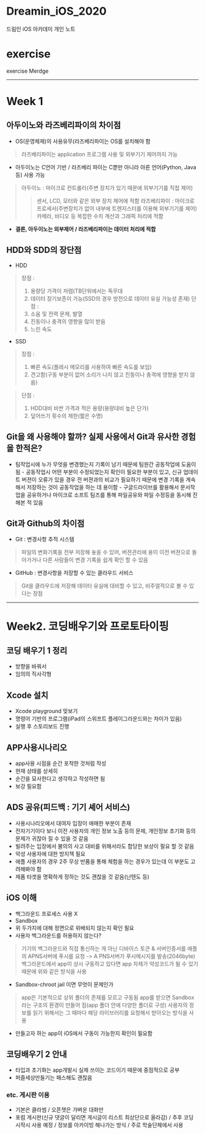 # Dreamin_iOS_2020
드림인 iOS 아카데미 개인 노트

# exercise
exercise Merdge 

---

# Week 1

## 아두이노와 라즈베리파이의 차이점
- OS(운영체제)의 사용유무(라즈베리파이는 OS를 설치해야 함
> 라즈베리파이는 application 프로그램 사용 및 외부기기 제어까지 가능
- 아두이노는 C언어 기반 / 라즈베리 파이는 C뿐만 아니라 아른 언어(Python, Java 등) 사용 가능
> 아두이노 : 마이크로 컨트롤러(주변 장치가 있기 때문에 외부기기를 직접 제어)
>> 센서, LCD, 모터와 같은 외부 장치 제어에 적함
> 라즈베리파이 : 마이크로 프로세서(주변장치가 없어 내부에 트렌지스터를 이용해 외부기기를 제어)
>> 카메라, 비디오 등 복잡한 수치 계산과 그래픽 처리에 적함
- **결론, 아두이노는 외부제어 / 라즈베리파이는 데이터 처리에 적합**



## HDD와 SDD의 장단점
- HDD
> 장점 : 
> 1. 용량당 가격이 저렴(TB단위에서는 독무대
> 1. 데이터 장기보존이 가능(SSD의 경우 방전으로 데이터 유실 가능성 존재)
> 단점 : 
> 1. 소음 및 전력 문제, 발열
> 1. 진동이나 충격의 영향을 많이 받음
> 1. 느린 속도

- SSD
> 장점 : 
> 1. 빠른 속도(플레시 메모리를 사용하여 빠른 속도를 보임)
> 1. 견고함(구동 부분이 없어 소리가 나지 않고 진동이나 충격에 영향을 받지 않음)

> 단점 : 
> 1. HDD대비 비싼 가격과 적은 용량(용량대비 높은 단가)
> 1. 덮어쓰기 횟수의 제한(짧은 수명)


## Git을 왜 사용해야 할까? 실제 사용에서 Git과 유사한 경험을 한적은?
- 팀작업시에 누가 무엇을 변경했는지 기록이 남기 때문에 팀원간 공동작업에 도움이 됨 - 공동작업시 어떤 부분이 수정되었는지 확인이 필요한 부분이 있고, 신규 업데이트 버젼이 오류가 있을 경우 전 버젼과의 비교가 필요하기 때문에 변경 기록을 계속해서 저장하는 것이 공동작업을 하는 데 용이함 - 구글드라이브를 활용해서 문서작업을 공유하거나 마이크로 소프트 팀즈를 통해 파일공유와 파일 수정등을 동시해 진해본 적 있음



## Git과 Github의 차이점
- Git : 변경사항 추적 시스템
> 파일의 변화기록을 전부 저장해 놓을 수 있어, 버젼관리에 용이
> 이전 버젼으로 돌아가거나 다른 사람들이 변경 기록을 쉽게 확인 할 수 있음
- GitHub : 변경사항을 저장할 수 있는 클라우드 서비스
> Git을 클라우드에 저장해 데이터 유실에 대비할 수 있고, 비주얼적으로 볼 수 있다는 장점



---



# Week2. 코딩배우기와 프로토타이핑

## 코딩 배우기  1 정리
- 방향을 바꿔서
- 임의의 직사각형


## Xcode 설치
- Xcode playground 맞보기
- 명령어 기반의 프로그램(iPad의 스위프트 플레이그라운드와는 차이가 있음)
- 실행 후 스토리보드 진행
 

## APP사용시나리오
- app사용 시점을 순간 포착한 것처럼 작성
- 현재 상태를 상세히
- 순간을 묘사한다고 생각하고 작성하면 됨
- 보강 필요함


## ADS 공유(피드백 : 기기 셰어 서비스)
- 사용시나리오에서 대여자 입장이 애매한 부분이 존재
- 전자기기이다 보니 이전 사용자의 개인 정보 노출 등의 문제, 개인정보 초기화 등의 문제가 귀찮아 질 수 있을 것 같음
- 빌려주는 입장에서 불의의 사고 대비를 위해서라도 합당한 보상이 필요 할 것 같음
- 악성 사용자에 대한 방지책 필요
- 애플 사용자의 경우 2주 무상 반품을 통해 체험을 하는 경우가 있는데 이 부분도 고려해봐야 함
- 제품 타겟을 명확하게 정하는 것도 괜찮을 것 같음(닌텐도 등)


## iOS 이해
- 백그라운드 프로세스 사용 X
- Sandbox
- 위 두가지에 대해 정면으로 위배되지 않는지 확인 필요
- 사용자 백그라운드를 허용하지 않는다?
> 기기의 백그라운드와 직접 통신하는 게 아닌 디바이스 토큰 & 서버인증서를 애플의 APNS서버에 푸시를 요청 -> A PNS서버가 푸시메시지를 발송(2046byte)
> 백그라운드에서 app이 상시 구동하고 있다면 app 자체가 악성코드가 될 수 있기 때문에 위와 같은 방식을 사용
- Sandbox-chroot jail 이면 무엇이 문제인가
> app은 기본적으로 상위 폴더의 존재를 모르고 구동됨
> app를 받으면 Sandbox라는 구조의 환경이 만들어 짐(app 폴더 안에 다양한 폴더로 구성)
> 사용자의 정보를 읽기 위해서는 그 때마다 해당 라이브러리를 요청해서 받아오는 방식을 사용
- 만들고자 하는 app이 iOS에서 구동이 가능한지 확인이 필요함


## 코딩배우기 2 안내 
- 타입과 초기화는 app개발시 실제 쓰이는 코드이기 때문에 중점적으로 공부
- 퍼즐세상만들기는 패스해도 괜찮음



### etc. 게시판 이용
- 기본은 클라썸 / 오픈챗은 가벼운 대화만
- 포럼 게시판(신규 댓글이 달리면 게시글이 리스트 최상단으로 올라감) / 추후 코딩 시작시 사용 예정 / 정보를 아카이빙 해나가는 방식 / 주로 학술단체에서 사용
